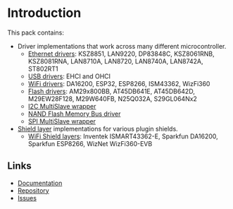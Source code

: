 # Introduction

This pack contains:

- Driver implementations that work across many different microcontroller.
  - [Ethernet drivers](https://arm-software.github.io/CMSIS-Driver/latest/driver_eth.html): KSZ8851, LAN9220, DP83848C, KSZ8061RNB, KSZ8081RNA, LAN8710A, LAN8720, LAN8740A, LAN8742A, ST802RT1
  - [USB drivers](https://arm-software.github.io/CMSIS-Driver/latest/driver_USB.html): EHCI and OHCI
  - [WiFi drivers](https://arm-software.github.io/CMSIS-Driver/latest/driver_WiFi.html#driver_wifi_devices): DA16200, ESP32, ESP8266, ISM43362, WizFi360
  - [Flash drivers](https://arm-software.github.io/CMSIS-Driver/latest/driver_WiFi.html#driver_wifi_devices): AM29x800BB, AT45DB641E, AT45DB642D, M29EW28F128, M29W640FB, N25Q032A, S29GL064Nx2
  - [I2C MultiSlave wrapper](https://arm-software.github.io/CMSIS-Driver/latest/driver_I2C.html)
  - [NAND Flash Memory Bus driver](https://arm-software.github.io/CMSIS-Driver/latest/driver_NAND.html)
  - [SPI MultiSlave wrapper](https://arm-software.github.io/CMSIS-Driver/latest/driver_SPI.html)
- [Shield layer](https://github.com/Open-CMSIS-Pack/cmsis-toolbox/blob/main/docs/ReferenceApplications.md#shield-layer) implementations for various plugin shields.
  - [WiFi Shield layers](https://arm-software.github.io/CMSIS-Driver/latest/shield_layer.html#shield_WiFi): Inventek ISMART43362-E, Sparkfun DA16200, Sparkfun ESP8266, WizNet WizFi360-EVB

## Links

- [Documentation](https://arm-software.github.io/CMSIS-Driver/latest/index.html)
- [Repository](https://github.com/ARM-software/CMSIS-Driver)
- [Issues](https://github.com/ARM-software/CMSIS-Driver/issues)

